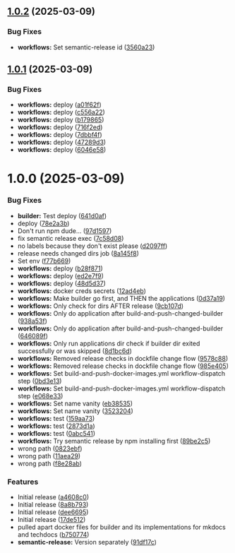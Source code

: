 ## [1.0.2](https://github.com/webgrip/techdocs-builder/compare/builder-1.0.1...builder-1.0.2) (2025-03-09)


### Bug Fixes

* **workflows:** Set semantic-release id ([3560a23](https://github.com/webgrip/techdocs-builder/commit/3560a233f9a63059759e1be9259e9f547a04f2a1))

## [1.0.1](https://github.com/webgrip/techdocs-builder/compare/builder-1.0.0...builder-1.0.1) (2025-03-09)


### Bug Fixes

* **workflows:** deploy ([a01f62f](https://github.com/webgrip/techdocs-builder/commit/a01f62f2e33ab3df5bbdd641d479b8356239004f))
* **workflows:** deploy ([c556a22](https://github.com/webgrip/techdocs-builder/commit/c556a221ffd065e0cdda8519d7a8ebfcd1d357bc))
* **workflows:** deploy ([b179865](https://github.com/webgrip/techdocs-builder/commit/b179865e989cbaab8ba5969548ff6ee2fe52a276))
* **workflows:** deploy ([716f2ed](https://github.com/webgrip/techdocs-builder/commit/716f2ed162a7b0d804ee81522f790d52a2ca71d6))
* **workflows:** deploy ([7dbbf4f](https://github.com/webgrip/techdocs-builder/commit/7dbbf4f42d48e76ac69811f0c640631b4517a2d9))
* **workflows:** deploy ([47289d3](https://github.com/webgrip/techdocs-builder/commit/47289d3f79a63c9542198f28322c4cc7611fc609))
* **workflows:** deploy ([6046e58](https://github.com/webgrip/techdocs-builder/commit/6046e581d535c0cd42be62b6ec3b6d1fbe2e8afb))

# 1.0.0 (2025-03-09)


### Bug Fixes

* **builder:** Test deploy ([641d0af](https://github.com/webgrip/techdocs-builder/commit/641d0af6f3c9fbdaddd4e3b02974e369210b1d4a))
* deploy ([78e2a3b](https://github.com/webgrip/techdocs-builder/commit/78e2a3b5ecbb551b83c8e49b2136562fdd5eac5c))
* Don't run npm dude... ([97d1597](https://github.com/webgrip/techdocs-builder/commit/97d15972d9a3ea8281e2653649299d32a32d6119))
* fix semantic release exec ([7c58d08](https://github.com/webgrip/techdocs-builder/commit/7c58d084096904d9e0a3fbd4f9b67a757a6343f7))
* no labels because they don't exist please ([d2097ff](https://github.com/webgrip/techdocs-builder/commit/d2097ff4ae782d6ffe24d27713ac557f6d19d729))
* release needs changed dirs job ([8a145f8](https://github.com/webgrip/techdocs-builder/commit/8a145f8ba0d7637df7e3a6e5a15e413cd6319853))
* Set env ([f77b669](https://github.com/webgrip/techdocs-builder/commit/f77b6691d8f1dc96937db6111a350769bde4676c))
* **workflows:** deploy ([b28f871](https://github.com/webgrip/techdocs-builder/commit/b28f871cab911aa6ea2970a83a0398b378d5d623))
* **workflows:** deploy ([ed2e7f9](https://github.com/webgrip/techdocs-builder/commit/ed2e7f993674f16b84535ad2830a3dd8431b49f8))
* **workflows:** deploy ([48d5d37](https://github.com/webgrip/techdocs-builder/commit/48d5d37099815e3eac2ba8ea29a710d488b137ff))
* **workflows:** docker creds secrets ([12ad4eb](https://github.com/webgrip/techdocs-builder/commit/12ad4eb978e9692793d2b7ecb06014da0c2d5faf))
* **workflows:** Make builder go first, and THEN the applications ([0d37a19](https://github.com/webgrip/techdocs-builder/commit/0d37a19cfc96586707eec3c479e480f69cd88481))
* **workflows:** Only check for dirs AFTER release ([9cb107d](https://github.com/webgrip/techdocs-builder/commit/9cb107d66011dc27df272aeab8c8d45039ab23aa))
* **workflows:** Only do application after build-and-push-changed-builder ([938a53f](https://github.com/webgrip/techdocs-builder/commit/938a53f0b6dd3f95a907e5fc99d5b42ddea6efdb))
* **workflows:** Only do application after build-and-push-changed-builder ([646089f](https://github.com/webgrip/techdocs-builder/commit/646089f9587f8cd5ded06a3e6e54bddc593438f3))
* **workflows:** Only run applications dir check if builder dir exited successfully or was skipped ([8d1bc6d](https://github.com/webgrip/techdocs-builder/commit/8d1bc6dc709ba3f93408096c9ab9a5ee3419f0f5))
* **workflows:** Removed release checks in dockfile change flow ([9578c88](https://github.com/webgrip/techdocs-builder/commit/9578c886b10f589bca2eeb0408d4c3bf6500286a))
* **workflows:** Removed release checks in dockfile change flow ([985e405](https://github.com/webgrip/techdocs-builder/commit/985e4055fddd58de79f546cb447ff69ea3abc4f5))
* **workflows:** Set build-and-push-docker-images.yml workflow-dispatch step ([0bd3e13](https://github.com/webgrip/techdocs-builder/commit/0bd3e1309aa3706996c026b4cf398fb3cfa5571a))
* **workflows:** Set build-and-push-docker-images.yml workflow-dispatch step ([e068e33](https://github.com/webgrip/techdocs-builder/commit/e068e33ac29b57045af2f8405076a8617b9b8067))
* **workflows:** Set name vanity ([eb38535](https://github.com/webgrip/techdocs-builder/commit/eb3853579fb5635250d8e57171f93afd7d655dbf))
* **workflows:** Set name vanity ([3523204](https://github.com/webgrip/techdocs-builder/commit/3523204466e2bdc7e93315598c346e573ffaa24d))
* **workflows:** test ([159aa73](https://github.com/webgrip/techdocs-builder/commit/159aa736ea6c5a21ede13d6d4bb60f2c65a8ea7b))
* **workflows:** test ([2873d1a](https://github.com/webgrip/techdocs-builder/commit/2873d1a4d1ae93d38ee6f0ee78f58b1a97e7bc92))
* **workflows:** test ([0abc541](https://github.com/webgrip/techdocs-builder/commit/0abc541ecbc65849894be00e3c46c53dc4b598f7))
* **workflows:** Try semantic release by npm installing first ([89be2c5](https://github.com/webgrip/techdocs-builder/commit/89be2c52edceacf241a874ca38d395988c42ba2f))
* wrong path ([0823ebf](https://github.com/webgrip/techdocs-builder/commit/0823ebfb28d98aa73de998f81e4e492376984aa4))
* wrong path ([11aea29](https://github.com/webgrip/techdocs-builder/commit/11aea2978922fc36ced47d8d984e70dc08920238))
* wrong path ([f8e28ab](https://github.com/webgrip/techdocs-builder/commit/f8e28ab497d885d86e9fcb9e68cdba251e3b0b38))


### Features

* Initial release ([a4608c0](https://github.com/webgrip/techdocs-builder/commit/a4608c0897cf9eef83b4156ed630a86b87d5f3b4))
* Initial release ([8a8b793](https://github.com/webgrip/techdocs-builder/commit/8a8b793bf3d1208e2348c67c8b7c7afda8a3a4cd))
* Initial release ([dee6695](https://github.com/webgrip/techdocs-builder/commit/dee6695988d4e949e365c231176c523da2f0d2f8))
* Initial release ([17de512](https://github.com/webgrip/techdocs-builder/commit/17de512778cba2097e3fe66b4187a474dbeb6102))
* pulled apart docker files for builder and its implementations for mkdocs and techdocs ([b750774](https://github.com/webgrip/techdocs-builder/commit/b7507743068aa82200fbc5d874807b8409b4b3b0))
* **semantic-release:** Version separately ([91df17c](https://github.com/webgrip/techdocs-builder/commit/91df17cd4b1d43c2b843d58f7612012c6617cfd9))

